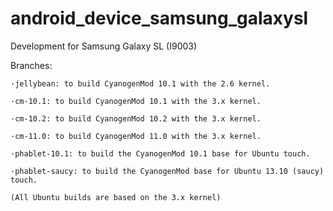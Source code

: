 android_device_samsung_galaxysl
===============================

Development for Samsung Galaxy SL (I9003)

Branches: 

	·jellybean: to build CyanogenMod 10.1 with the 2.6 kernel. 

	·cm-10.1: to build CyanogenMod 10.1 with the 3.x kernel.
	
	·cm-10.2: to build CyanogenMod 10.2 with the 3.x kernel.
	
	·cm-11.0: to build CyanogenMod 11.0 with the 3.x kernel.
	
	·phablet-10.1: to build the CyanogenMod 10.1 base for Ubuntu touch. 
	
	·phablet-saucy: to build the CyanogenMod base for Ubuntu 13.10 (saucy) touch.
	
	(All Ubuntu builds are based on the 3.x kernel)
